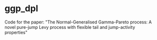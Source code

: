 # ggp_dpl
Code for the paper: "The Normal-Generalised Gamma-Pareto process: A novel pure-jump Levy process with flexible tail and jump-activity properties"
